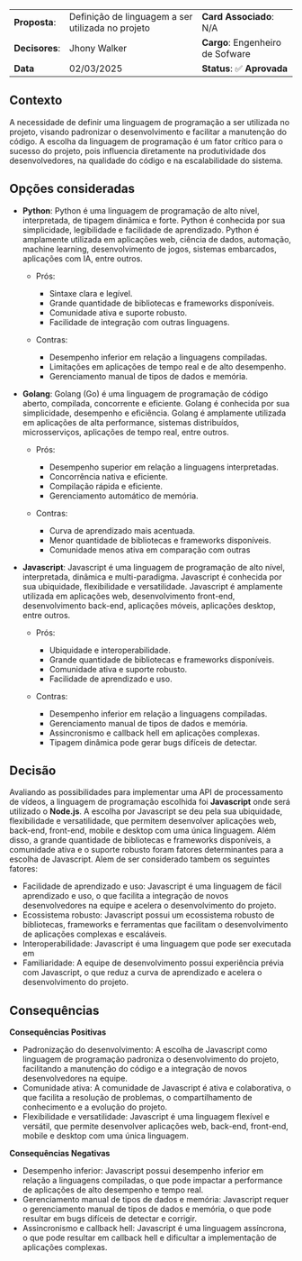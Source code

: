 |                |                                                   |                                  |
| -------------- | ------------------------------------------------- | -------------------------------- |
| **Proposta**:  | Definição de linguagem a ser utilizada no projeto | **Card Associado**: N/A          |
| **Decisores**: | Jhony Walker                                      | **Cargo**: Engenheiro de Sofware |
| **Data**       | 02/03/2025                                        | **Status**: ✅ **Aprovada**      |

## Contexto

A necessidade de definir uma linguagem de programação a ser utilizada no projeto, visando padronizar o desenvolvimento e facilitar a manutenção do código. A escolha da linguagem de programação é um fator crítico para o sucesso do projeto, pois influencia diretamente na produtividade dos desenvolvedores, na qualidade do código e na escalabilidade do sistema.

## Opções consideradas

- **Python**: Python é uma linguagem de programação de alto nível, interpretada, de tipagem dinâmica e forte. Python é conhecida por sua simplicidade, legibilidade e facilidade de aprendizado. Python é amplamente utilizada em aplicações web, ciência de dados, automação, machine learning, desenvolvimento de jogos, sistemas embarcados, aplicações com IA, entre outros.

  - Prós:

    - Sintaxe clara e legível.
    - Grande quantidade de bibliotecas e frameworks disponíveis.
    - Comunidade ativa e suporte robusto.
    - Facilidade de integração com outras linguagens.

  - Contras:
    - Desempenho inferior em relação a linguagens compiladas.
    - Limitações em aplicações de tempo real e de alto desempenho.
    - Gerenciamento manual de tipos de dados e memória.

- **Golang**: Golang (Go) é uma linguagem de programação de código aberto, compilada, concorrente e eficiente. Golang é conhecida por sua simplicidade, desempenho e eficiência. Golang é amplamente utilizada em aplicações de alta performance, sistemas distribuídos, microsserviços, aplicações de tempo real, entre outros.

  - Prós:

    - Desempenho superior em relação a linguagens interpretadas.
    - Concorrência nativa e eficiente.
    - Compilação rápida e eficiente.
    - Gerenciamento automático de memória.

  - Contras:
    - Curva de aprendizado mais acentuada.
    - Menor quantidade de bibliotecas e frameworks disponíveis.
    - Comunidade menos ativa em comparação com outras

- **Javascript**: Javascript é uma linguagem de programação de alto nível, interpretada, dinâmica e multi-paradigma. Javascript é conhecida por sua ubiquidade, flexibilidade e versatilidade. Javascript é amplamente utilizada em aplicações web, desenvolvimento front-end, desenvolvimento back-end, aplicações móveis, aplicações desktop, entre outros.

  - Prós:

    - Ubiquidade e interoperabilidade.
    - Grande quantidade de bibliotecas e frameworks disponíveis.
    - Comunidade ativa e suporte robusto.
    - Facilidade de aprendizado e uso.

  - Contras:
    - Desempenho inferior em relação a linguagens compiladas.
    - Gerenciamento manual de tipos de dados e memória.
    - Assincronismo e callback hell em aplicações complexas.
    - Tipagem dinâmica pode gerar bugs difíceis de detectar.

## Decisão

Avaliando as possibilidades para implementar uma API de processamento de vídeos, a linguagem de programação escolhida foi **Javascript** onde será utilizado o **Node.js**. A escolha por Javascript se deu pela sua ubiquidade, flexibilidade e versatilidade, que permitem desenvolver aplicações web, back-end, front-end, mobile e desktop com uma única linguagem. Além disso, a grande quantidade de bibliotecas e frameworks disponíveis, a comunidade ativa e o suporte robusto foram fatores determinantes para a escolha de Javascript. Alem de ser considerado tambem os seguintes fatores:

- Facilidade de aprendizado e uso: Javascript é uma linguagem de fácil aprendizado e uso, o que facilita a integração de novos desenvolvedores na equipe e acelera o desenvolvimento do projeto.
- Ecossistema robusto: Javascript possui um ecossistema robusto de bibliotecas, frameworks e ferramentas que facilitam o desenvolvimento de aplicações complexas e escaláveis.
- Interoperabilidade: Javascript é uma linguagem que pode ser executada em
- Familiaridade: A equipe de desenvolvimento possui experiência prévia com Javascript, o que reduz a curva de aprendizado e acelera o desenvolvimento do projeto.

## Consequências

**Consequências Positivas**

- Padronização do desenvolvimento: A escolha de Javascript como linguagem de programação padroniza o desenvolvimento do projeto, facilitando a manutenção do código e a integração de novos desenvolvedores na equipe.
- Comunidade ativa: A comunidade de Javascript é ativa e colaborativa, o que facilita a resolução de problemas, o compartilhamento de conhecimento e a evolução do projeto.
- Flexibilidade e versatilidade: Javascript é uma linguagem flexível e versátil, que permite desenvolver aplicações web, back-end, front-end, mobile e desktop com uma única linguagem.

**Consequências Negativas**

- Desempenho inferior: Javascript possui desempenho inferior em relação a linguagens compiladas, o que pode impactar a performance de aplicações de alto desempenho e tempo real.
- Gerenciamento manual de tipos de dados e memória: Javascript requer o gerenciamento manual de tipos de dados e memória, o que pode resultar em bugs difíceis de detectar e corrigir.
- Assincronismo e callback hell: Javascript é uma linguagem assíncrona, o que pode resultar em callback hell e dificultar a implementação de aplicações complexas.
